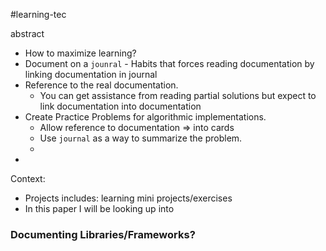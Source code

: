 #learning-tec


abstract
- How to maximize learning?
- Document on a `jounral`
		- Habits that forces reading documentation by linking documentation in journal
- Reference to the real documentation.
	- You can get assistance from reading partial solutions but expect to link documentation into documentation
- Create Practice Problems for algorithmic implementations.
	- Allow reference to documentation => into cards
	- Use `journal` as a way to summarize the problem.
	- 
- 

Context: 
- Projects includes: learning mini projects/exercises
- In this paper I will be looking up into 


### Documenting Libraries/Frameworks?


